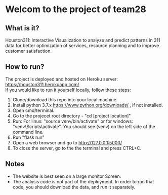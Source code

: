 # Welcom to the project of team28
## What is it?
Houston311: Interactive Visualization to analyze and predict patterns in 311 data for
better optimization of services, resource planning and to improve customer satisfaction.  
## How to run?
The project is deployed and hosted on Heroku server: https://houston311.herokuapp.com/   
If you would like to run it yourself locally, follow these steps:
1. Clone/download this repo into your local machine.
2. Install python 3.7.x https://www.python.org/downloads/ , if not installed.
3. Open cmd/terminal.
4. Go to the projecet root directory - "cd [project location]"
5. Run: For linux: "source venv/bin/activate" or for windows: "venv\Scripts\activate". You should see (venv) on the left side of the command line.
6. Run "flask run"
7. Open a web browser and go to http://127.0.0.1:5000/
8. To close the server, go to the the terminal and press CTRL+C.
## Notes
* The website is best seen on a large monitor Screen.
* The analysis code is not part of the deployment. In order to run that code, you should download the data, and run it separately.
